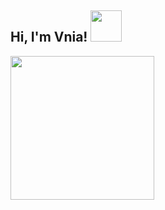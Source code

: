 <h2> Hi, I'm Vnia! <img src="https://media.giphy.com/media/mGcNjsfWAjY5AEZNw6/giphy.gif" width="50"></h2>
<img src="https://media.giphy.com/media/ieyl9zmCjO4b4t6qoY/giphy.gif" width="230">
</em></p>
